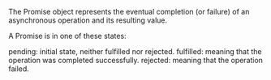 The Promise object represents the eventual completion (or failure) of an asynchronous operation and its resulting value.

A Promise is in one of these states:

pending: initial state, neither fulfilled nor rejected.
fulfilled: meaning that the operation was completed successfully.
rejected: meaning that the operation failed.

